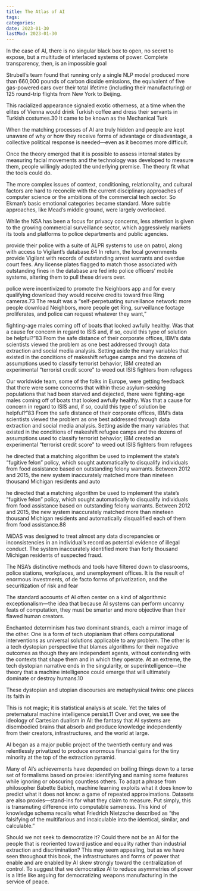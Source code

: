 ```yaml
---
title: The Atlas of AI
tags:
categories:
date: 2023-01-30
lastMod: 2023-01-30
---
```

In the case of AI, there is no singular black box to open, no secret to expose, but a multitude of interlaced systems of power. Complete transparency, then, is an impossible goal

Strubell’s team found that running only a single NLP model produced more than 660,000 pounds of carbon dioxide emissions, the equivalent of five gas-powered cars over their total lifetime (including their manufacturing) or 125 round-trip flights from New York to Beijing.

This racialized appearance signaled exotic otherness, at a time when the elites of Vienna would drink Turkish coffee and dress their servants in Turkish costumes.30 It came to be known as the Mechanical Turk

When the matching processes of AI are truly hidden and people are kept unaware of why or how they receive forms of advantage or disadvantage, a collective political response is needed—even as it becomes more difficult.

Once the theory emerged that it is possible to assess internal states by measuring facial movements and the technology was developed to measure them, people willingly adopted the underlying premise. The theory fit what the tools could do.

The more complex issues of context, conditioning, relationality, and cultural factors are hard to reconcile with the current disciplinary approaches of computer science or the ambitions of the commercial tech sector. So Ekman’s basic emotional categories became standard. More subtle approaches, like Mead’s middle ground, were largely overlooked.

While the NSA has been a focus for privacy concerns, less attention is given to the growing commercial surveillance sector, which aggressively markets its tools and platforms to police departments and public agencies.

provide their police with a suite of ALPR systems to use on patrol, along with access to Vigilant’s database.64 In return, the local governments provide Vigilant with records of outstanding arrest warrants and overdue court fees. Any license plates flagged to match those associated with outstanding fines in the database are fed into police officers’ mobile systems, altering them to pull these drivers over.

police were incentivized to promote the Neighbors app and for every qualifying download they would receive credits toward free Ring cameras.73 The result was a “self-perpetuating surveillance network: more people download Neighbors, more people get Ring, surveillance footage proliferates, and police can request whatever they want,”

fighting-age males coming off of boats that looked awfully healthy. Was that a cause for concern in regard to ISIS and, if so, could this type of solution be helpful?”83
From the safe distance of their corporate offices, IBM’s data scientists viewed the problem as one best addressed through data extraction and social media analysis. Setting aside the many variables that existed in the conditions of makeshift refugee camps and the dozens of assumptions used to classify terrorist behavior, IBM created an experimental “terrorist credit score” to weed out ISIS fighters from refugees

Our worldwide team, some of the folks in Europe, were getting feedback that there were some concerns that within these asylum-seeking populations that had been starved and dejected, there were fighting-age males coming off of boats that looked awfully healthy. Was that a cause for concern in regard to ISIS and, if so, could this type of solution be helpful?”83
From the safe distance of their corporate offices, IBM’s data scientists viewed the problem as one best addressed through data extraction and social media analysis. Setting aside the many variables that existed in the conditions of makeshift refugee camps and the dozens of assumptions used to classify terrorist behavior, IBM created an experimental “terrorist credit score” to weed out ISIS fighters from refugees

he directed that a matching algorithm be used to implement the state’s “fugitive felon” policy, which sought automatically to disqualify individuals from food assistance based on outstanding felony warrants. Between 2012 and 2015, the new system inaccurately matched more than nineteen thousand Michigan residents and auto

he directed that a matching algorithm be used to implement the state’s “fugitive felon” policy, which sought automatically to disqualify individuals from food assistance based on outstanding felony warrants. Between 2012 and 2015, the new system inaccurately matched more than nineteen thousand Michigan residents and automatically disqualified each of them from food assistance.88

MiDAS was designed to treat almost any data discrepancies or inconsistencies in an individual’s record as potential evidence of illegal conduct. The system inaccurately identified more than forty thousand Michigan residents of suspected fraud.

The NSA’s distinctive methods and tools have filtered down to classrooms, police stations, workplaces, and unemployment offices. It is the result of enormous investments, of de facto forms of privatization, and the securitization of risk and fear

The standard accounts of AI often center on a kind of algorithmic exceptionalism—the idea that because AI systems can perform uncanny feats of computation, they must be smarter and more objective than their flawed human creators.

Enchanted determinism has two dominant strands, each a mirror image of the other. One is a form of tech utopianism that offers computational interventions as universal solutions applicable to any problem. The other is a tech dystopian perspective that blames algorithms for their negative outcomes as though they are independent agents, without contending with the contexts that shape them and in which they operate. At an extreme, the tech dystopian narrative ends in the singularity, or superintelligence—the theory that a machine intelligence could emerge that will ultimately dominate or destroy humans.10

These dystopian and utopian discourses are metaphysical twins: one places its faith in

This is not magic; it is statistical analysis at scale. Yet the tales of preternatural machine intelligence persist.11 Over and over, we see the ideology of Cartesian dualism in AI: the fantasy that AI systems are disembodied brains that absorb and produce knowledge independently from their creators, infrastructures, and the world at large.

AI began as a major public project of the twentieth century and was relentlessly privatized to produce enormous financial gains for the tiny minority at the top of the extraction pyramid.

Many of AI’s achievements have depended on boiling things down to a terse set of formalisms based on proxies: identifying and naming some features while ignoring or obscuring countless others. To adapt a phrase from philosopher Babette Babich, machine learning exploits what it does know to predict what it does not know: a game of repeated approximations. Datasets are also proxies—stand-ins for what they claim to measure. Put simply, this is transmuting difference into computable sameness. This kind of knowledge schema recalls what Friedrich Nietzsche described as “the falsifying of the multifarious and incalculable into the identical, similar, and calculable.”

Should we not seek to democratize it? Could there not be an AI for the people that is reoriented toward justice and equality rather than industrial extraction and discrimination? This may seem appealing, but as we have seen throughout this book, the infrastructures and forms of power that enable and are enabled by AI skew strongly toward the centralization of control. To suggest that we democratize AI to reduce asymmetries of power is a little like arguing for democratizing weapons manufacturing in the service of peace.
